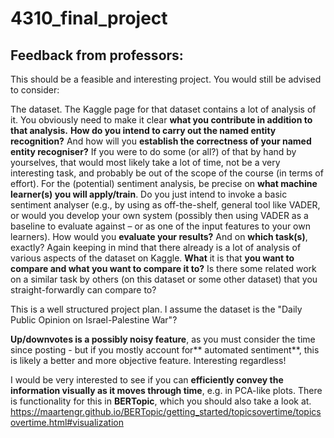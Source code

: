 # 4310_final_project

## Feedback from professors:
This should be a feasible and interesting project. You would still be advised to consider:

The dataset. The Kaggle page for that dataset contains a lot of analysis of it. You obviously need to make it clear **what you contribute in addition to that analysis.**
**How do you intend to carry out the named entity recognition?** And how will you **establish the correctness of your named entity recogniser?** If you were to do some (or all?) of that by hand by yourselves, that would most likely take a lot of time, not be a very interesting task, and probably be out of the scope of the course (in terms of effort).
For the (potential) sentiment analysis, be precise on **what machine learner(s) you will apply/train**. Do you just intend to invoke a basic sentiment analyser (e.g., by using as off-the-shelf, general tool like VADER, or would you develop your own system (possibly then using VADER as a baseline to evaluate against – or as one of the input features to your own learners).
How would you **evaluate your results?** And on **which task(s)**, exactly? Again keeping in mind that there already is a lot of analysis of various aspects of the dataset on Kaggle. **What** it is that **you want to compare and what you want to compare it to?** Is there some related work on a similar task by others (on this dataset or some other dataset) that you straight-forwardly can compare to?


This is a well structured project plan. I assume the dataset is the "Daily Public Opinion on Israel-Palestine War"? 

**Up/downvotes is a possibly noisy feature**, as you must consider the time since posting - but if you mostly account for** automated sentiment**, this is likely a better and more objective feature. Interesting regardless!

I would be very interested to see if you can **efficiently convey the information visually as it moves through time**, e.g. in PCA-like plots. There is functionality for this in **BERTopic**, which you should also take a look at. https://maartengr.github.io/BERTopic/getting_started/topicsovertime/topicsovertime.html#visualization
